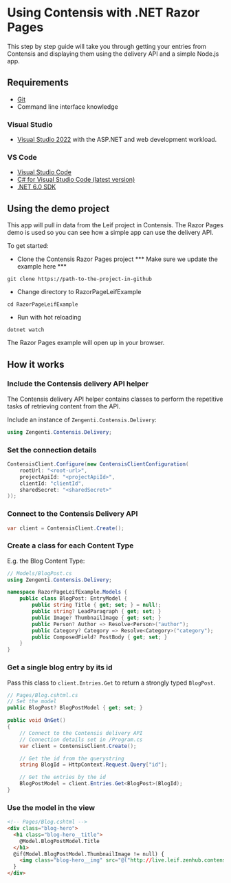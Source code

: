 # Using Contensis with .NET Razor Pages

This step by step guide will take you through getting your entries from Contensis and displaying them using the delivery API and a simple Node.js app.

## Requirements

* [Git](https://git-scm.com/downloads)
* Command line interface knowledge

### Visual Studio

* [Visual Studio 2022](https://visualstudio.microsoft.com/vs/#download) with the ASP.NET and web development workload.

### VS Code

* [Visual Studio Code](https://code.visualstudio.com/download)
* [C# for Visual Studio Code (latest version)](https://marketplace.visualstudio.com/items?itemName=ms-dotnettools.csharp)
* [.NET 6.0 SDK](https://dotnet.microsoft.com/download/dotnet/6.0)

## Using the demo project

This app will pull in data from the Leif project in Contensis. The Razor Pages demo is used so you can see how a simple app can use the delivery API.

To get started:

* Clone the Contensis Razor Pages project *** Make sure we update the example here ***

```shell
git clone https://path-to-the-project-in-github
```

* Change directory to RazorPageLeifExample

```shell
cd RazorPageLeifExample
```

* Run with hot reloading

```shell
dotnet watch
```

The Razor Pages example will open up in your browser.

## How it works

### Include the Contensis delivery API helper

The Contensis delivery API helper contains classes to perform the repetitive tasks of retrieving content from the API.

Include an instance of ```Zengenti.Contensis.Delivery```:

```c#
using Zengenti.Contensis.Delivery;
```

### Set the connection details

```c#
ContensisClient.Configure(new ContensisClientConfiguration(
    rootUrl: "<root-url>",
    projectApiId: "<projectApiId>",
    clientId: "clientId",
    sharedSecret: "<sharedSecret>"
));
```

### Connect to the Contensis Delivery API

```c#
var client = ContensisClient.Create();
```

### Create a class for each Content Type

E.g. the Blog Content Type:

```c#
// Models/BlogPost.cs
using Zengenti.Contensis.Delivery;

namespace RazorPageLeifExample.Models {
    public class BlogPost: EntryModel {
        public string Title { get; set; } = null!;
        public string? LeadParagraph { get; set; }
        public Image? ThumbnailImage { get; set; }
        public Person? Author => Resolve<Person>("author");
        public Category? Category => Resolve<Category>("category");
        public ComposedField? PostBody { get; set; }
    }
}
```



### Get a single blog entry by its id

Pass this class to `client.Entries.Get` to return a strongly typed `BlogPost`.

```c#
// Pages/Blog.cshtml.cs
// Set the model
public BlogPost? BlogPostModel { get; set; }

public void OnGet()
{
    // Connect to the Contensis delivery API
    // Connection details set in /Program.cs
    var client = ContensisClient.Create();

    // Get the id from the querystring
    string BlogId = HttpContext.Request.Query["id"];

    // Get the entries by the id
    BlogPostModel = client.Entries.Get<BlogPost>(BlogId);
}
```

### Use the model in the view

```html
<!-- Pages/Blog.cshtml -->
<div class="blog-hero">
  <h1 class="blog-hero__title">
    @Model.BlogPostModel.Title
  </h1>
  @if(Model.BlogPostModel.ThumbnailImage != null) {
    <img class="blog-hero__img" src="@("http://live.leif.zenhub.contensis.cloud" + Model.BlogPostModel.ThumbnailImage.Asset.Uri)" alt="@Model.BlogPostModel.ThumbnailImage.AltText"/>
  }
</div>
```
